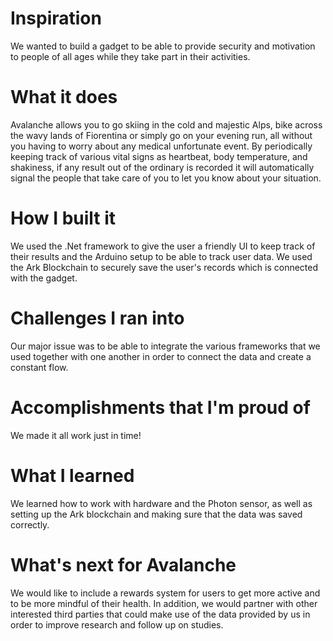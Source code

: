 # Inspiration
We wanted to build a gadget to be able to provide security and motivation to people of all ages while they take part in their activities.

# What it does
Avalanche allows you to go skiing in the cold and majestic Alps, bike across the wavy lands of Fiorentina or simply go on your evening run, all without you having to worry about any medical unfortunate event. By periodically keeping track of various vital signs as heartbeat, body temperature, and shakiness, if any result out of the ordinary is recorded it will automatically signal the people that take care of you to let you know about your situation.

# How I built it
We used the .Net framework to give the user a friendly UI to keep track of their results and the Arduino setup to be able to track user data. We used the Ark Blockchain to securely save the user's records which is connected with the gadget.

# Challenges I ran into
Our major issue was to be able to integrate the various frameworks that we used together with one another in order to connect the data and create a constant flow.

# Accomplishments that I'm proud of
We made it all work just in time!

# What I learned
We learned how to work with hardware and the Photon sensor, as well as setting up the Ark blockchain and making sure that the data was saved correctly.

# What's next for Avalanche
We would like to include a rewards system for users to get more active and to be more mindful of their health. In addition, we would partner with other interested third parties that could make use of the data provided by us in order to improve research and follow up on studies.
